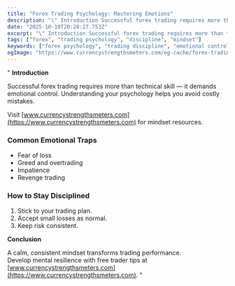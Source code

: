```yaml
---
title: "Forex Trading Psychology: Mastering Emotions"
description: "\" Introduction Successful forex trading requires more than technical skill — it demands emotional control..."
date: "2025-10-19T20:28:27.753Z"
excerpt: "\" Introduction Successful forex trading requires more than technical skill — it demands emotional control. Understanding your psychology helps you avoid costly mistakes. Visit [www.currencystrengthsmeters.com](https://www.currencystrengthsmeters.com) for mindset resources. Common Emotional Traps - Fear of loss - Greed and overtrading - Impatience - Revenge trading How to Stay Disciplined 1. Stick..."
tags: ["forex", "trading psychology", "discipline", "mindset"]
keywords: ["forex psychology", "trading discipline", "emotional control", "trader mindset", "forex confidence"]
ogImage: "https://www.currencystrengthsmeters.com/og-cache/forex-trading-psychology-mastering-emotions.jpg"
---
```

"
**Introduction**

Successful forex trading requires more than technical skill — it demands emotional control. Understanding your psychology helps you avoid costly mistakes.

Visit [www.currencystrengthsmeters.com](https://www.currencystrengthsmeters.com) for mindset resources.

### Common Emotional Traps

- Fear of loss  
- Greed and overtrading  
- Impatience  
- Revenge trading  

### How to Stay Disciplined

1. Stick to your trading plan.  
2. Accept small losses as normal.  
3. Keep risk consistent.  

**Conclusion**

A calm, consistent mindset transforms trading performance.  
Develop mental resilience with free trader tips at [www.currencystrengthsmeters.com](https://www.currencystrengthsmeters.com).
"
